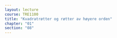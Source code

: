 ```yaml
---
layout: lecture
course: TRE1100
title: "Kvadratrøtter og røtter av høyere orden"
chapter: "01"
section: "08"
---
```

